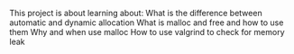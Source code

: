 This project is about learning about:
What is the difference between automatic and dynamic allocation
What is malloc and free and how to use them
Why and when use malloc
How to use valgrind to check for memory leak
